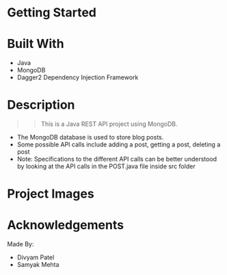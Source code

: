 # Getting Started 

# Built With 
* Java 
* MongoDB
* Dagger2 Dependency Injection Framework 

# Description 
>> This is a Java REST API project using MongoDB. 
* The MongoDB database is used to store blog posts. 
* Some possible API calls include adding a post, getting a post, deleting a post
* Note: Specifications to the different API calls can be better understood by looking at the API calls in the POST.java file inside src folder 

# Project Images 

# Acknowledgements 
Made By: 
* Divyam Patel 
* Samyak Mehta
